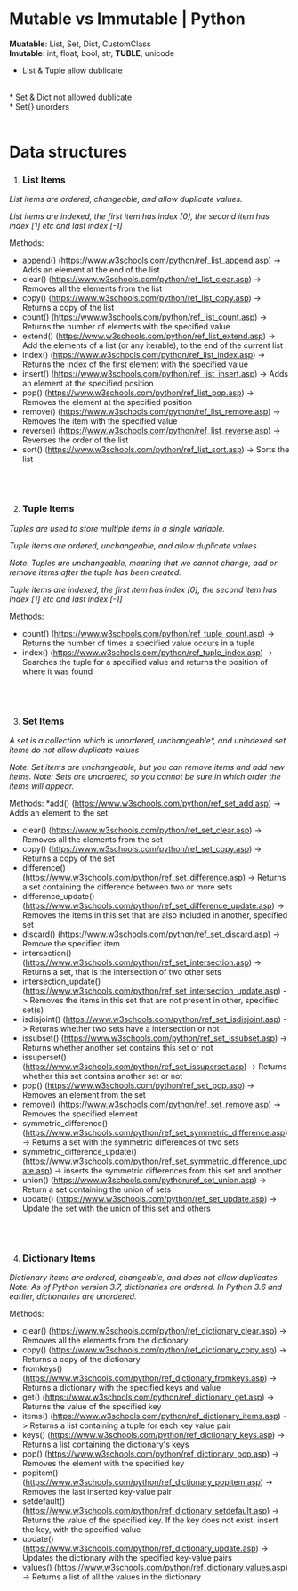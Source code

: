 # Mutable vs Immutable | Python
**Muatable**: List, Set, Dict, CustomClass
<br>
**Imutable**: int, float, bool, str, <b>TUBLE</b>, unicode
<br>
* List & Tuple allow dublicate
<br>
* Set & Dict not allowed dublicate
<br>
* Set{} unorders
<br>
<br>

# Data structures

1) <h3>List Items</h3>
<i>
List items are ordered, changeable, and allow duplicate values.

List items are indexed, the first item has index [0], the second item has index [1] etc and last index [-1] 
</i>

Methods:
* append() (https://www.w3schools.com/python/ref_list_append.asp) ->  Adds an element at the end of the list
* clear() (https://www.w3schools.com/python/ref_list_clear.asp) ->  Removes all the elements from the list
* copy() (https://www.w3schools.com/python/ref_list_copy.asp) ->  Returns a copy of the list
* count() (https://www.w3schools.com/python/ref_list_count.asp) ->  Returns the number of elements with the specified value
* extend() (https://www.w3schools.com/python/ref_list_extend.asp) ->  Add the elements of a list (or any iterable), to the end of the current list
* index() (https://www.w3schools.com/python/ref_list_index.asp) ->  Returns the index of the first element with the specified value
* insert() (https://www.w3schools.com/python/ref_list_insert.asp) ->  Adds an element at the specified position
* pop() (https://www.w3schools.com/python/ref_list_pop.asp) ->  Removes the element at the specified position
* remove() (https://www.w3schools.com/python/ref_list_remove.asp) ->  Removes the item with the specified value
* reverse() (https://www.w3schools.com/python/ref_list_reverse.asp) ->  Reverses the order of the list
* sort() (https://www.w3schools.com/python/ref_list_sort.asp) ->  Sorts the list

<br>
<br>

2) <h3>Tuple Items</h3>
<i>
Tuples are used to store multiple items in a single variable.

Tuple items are ordered, unchangeable, and allow duplicate values.

Note: Tuples are unchangeable, meaning that we cannot change, add or remove items after the tuple has been created. 

Tuple items are indexed, the first item has index [0], the second item has index [1] etc and last index [-1]
</i>

Methods:
* count() (https://www.w3schools.com/python/ref_tuple_count.asp) ->  Returns the number of times a specified value occurs in a tuple
* index() (https://www.w3schools.com/python/ref_tuple_index.asp) ->  Searches the tuple for a specified value and returns the position of where it was found


<br>
<br>

3) <h3>Set Items</h3>
<i>

A set is a collection which is unordered, unchangeable*, and unindexed
set items do not allow duplicate  values

Note: Set items are unchangeable, but you can remove items and add new items.
Note: Sets are unordered, so you cannot be sure in which order the items will appear.
</i>

Methods:
*add() (https://www.w3schools.com/python/ref_set_add.asp) ->  Adds an element to the set
*   clear() (https://www.w3schools.com/python/ref_set_clear.asp) ->  Removes all the elements from the set
*   copy() (https://www.w3schools.com/python/ref_set_copy.asp) ->  Returns a copy of the set 
*   difference() (https://www.w3schools.com/python/ref_set_difference.asp) ->  Returns a set containing the difference between two or more sets
*   difference_update() (https://www.w3schools.com/python/ref_set_difference_update.asp) ->  Removes the items in this set that are also included in another, specified set
*   discard() (https://www.w3schools.com/python/ref_set_discard.asp) ->  Remove the specified item
*   intersection() (https://www.w3schools.com/python/ref_set_intersection.asp) ->  Returns a set, that is the intersection of two other sets
*   intersection_update() (https://www.w3schools.com/python/ref_set_intersection_update.asp) ->  Removes the items in this set that are not present in other, specified set(s)
*   isdisjoint() (https://www.w3schools.com/python/ref_set_isdisjoint.asp) ->  Returns whether two sets have a intersection or not
*   issubset() (https://www.w3schools.com/python/ref_set_issubset.asp) ->  Returns whether another set contains this set or not
*   issuperset() (https://www.w3schools.com/python/ref_set_issuperset.asp) ->  Returns whether this set contains another set or not
*   pop() (https://www.w3schools.com/python/ref_set_pop.asp) ->  Removes an element from the set
*   remove() (https://www.w3schools.com/python/ref_set_remove.asp) ->  Removes the specified element
*   symmetric_difference() (https://www.w3schools.com/python/ref_set_symmetric_difference.asp) ->  Returns a set with the symmetric differences of two sets
*   symmetric_difference_update() (https://www.w3schools.com/python/ref_set_symmetric_difference_update.asp) ->  inserts the symmetric differences from this set and another
*   union() (https://www.w3schools.com/python/ref_set_union.asp) ->  Return a set containing the union of sets
*   update() (https://www.w3schools.com/python/ref_set_update.asp) ->  Update the set with the union of this set and others


<br>
<br>


4) <h3>Dictionary Items</h3>
<i>
    Dictionary items are ordered, changeable, and does not allow duplicates.
    Note: As of Python version 3.7, dictionaries are ordered. In Python 3.6 and earlier, dictionaries are unordered.
</i>

Methods:
* clear() (https://www.w3schools.com/python/ref_dictionary_clear.asp) ->  Removes all the elements from the dictionary
* copy() (https://www.w3schools.com/python/ref_dictionary_copy.asp) ->  Returns a copy of the dictionary
* fromkeys() (https://www.w3schools.com/python/ref_dictionary_fromkeys.asp) ->  Returns a dictionary with the specified keys and value
* get() (https://www.w3schools.com/python/ref_dictionary_get.asp) ->  Returns the value of the specified key
* items() (https://www.w3schools.com/python/ref_dictionary_items.asp) ->  Returns a list containing a tuple for each key value pair
* keys() (https://www.w3schools.com/python/ref_dictionary_keys.asp) ->  Returns a list containing the dictionary's keys
* pop() (https://www.w3schools.com/python/ref_dictionary_pop.asp) ->  Removes the element with the specified key
* popitem() (https://www.w3schools.com/python/ref_dictionary_popitem.asp) ->  Removes the last inserted key-value pair
* setdefault() (https://www.w3schools.com/python/ref_dictionary_setdefault.asp) ->  Returns the value of the specified key. If the key does not exist: insert the key, with the specified value
* update() (https://www.w3schools.com/python/ref_dictionary_update.asp) ->  Updates the dictionary with the specified key-value pairs
* values() (https://www.w3schools.com/python/ref_dictionary_values.asp) ->  Returns a list of all the values in the dictionary


